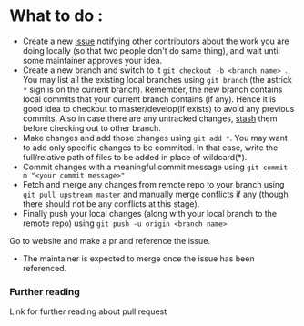 # What to do :
 
 * Create a new [issue](https://github.com/harshraj22/hands_on_git/issues) notifying other contributors about the work you are doing locally (so that two people don't do same thing), and wait until some maintainer approves your idea.
 * Create a new branch and switch to it ```git checkout -b <branch name> ```. You may list all the existing local branches using ```git branch``` (the astrick ```*``` sign is on the current branch). Remember, the new branch contains local commits that your current branch contains (if any). Hence it is good idea to checkout to master/develop(if exists) to avoid any previous commits. Also in case there are any untracked changes, [stash]() them before checking out to other branch.
 * Make changes and add those changes using ```git add *```. You may want to add only specific changes to be commited. In that case, write the full/relative path of files to be added in place of wildcard(*).
 * Commit changes with a meaningful commit message using ```git commit -m "<your commit message>"```
 * Fetch and merge any changes from remote repo to your branch using ``` git pull upstream master ``` and manually merge conflicts if any (though there should not be any conflicts at this stage).
 * Finally push your local changes (along with your local branch to the remote repo) using ```git push -u origin <branch name> ```

Go to website and make a pr and reference the issue.
 * The maintainer is expected to merge once the issue has been referenced.

### Further reading 
Link for further reading about pull request
